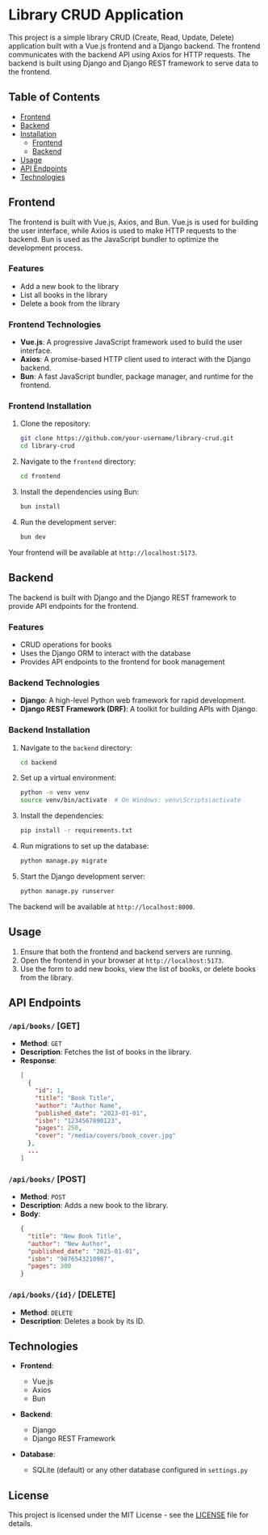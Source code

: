 
# Library CRUD Application

This project is a simple library CRUD (Create, Read, Update, Delete) application built with a Vue.js frontend and a Django backend. The frontend communicates with the backend API using Axios for HTTP requests. The backend is built using Django and Django REST framework to serve data to the frontend.

## Table of Contents
- [Frontend](#frontend)
- [Backend](#backend)
- [Installation](#installation)
  - [Frontend](#frontend-installation)
  - [Backend](#backend-installation)
- [Usage](#usage)
- [API Endpoints](#api-endpoints)
- [Technologies](#technologies)

## Frontend

The frontend is built with Vue.js, Axios, and Bun. Vue.js is used for building the user interface, while Axios is used to make HTTP requests to the backend. Bun is used as the JavaScript bundler to optimize the development process.

### Features
- Add a new book to the library
- List all books in the library
- Delete a book from the library

### Frontend Technologies
- **Vue.js**: A progressive JavaScript framework used to build the user interface.
- **Axios**: A promise-based HTTP client used to interact with the Django backend.
- **Bun**: A fast JavaScript bundler, package manager, and runtime for the frontend.

### Frontend Installation

1. Clone the repository:
   ```bash
   git clone https://github.com/your-username/library-crud.git
   cd library-crud
   ```

2. Navigate to the `frontend` directory:
   ```bash
   cd frontend
   ```

3. Install the dependencies using Bun:
   ```bash
   bun install
   ```

4. Run the development server:
   ```bash
   bun dev
   ```

Your frontend will be available at `http://localhost:5173`.

## Backend

The backend is built with Django and the Django REST framework to provide API endpoints for the frontend.

### Features
- CRUD operations for books
- Uses the Django ORM to interact with the database
- Provides API endpoints to the frontend for book management

### Backend Technologies
- **Django**: A high-level Python web framework for rapid development.
- **Django REST Framework (DRF)**: A toolkit for building APIs with Django.

### Backend Installation

1. Navigate to the `backend` directory:
   ```bash
   cd backend
   ```

2. Set up a virtual environment:
   ```bash
   python -m venv venv
   source venv/bin/activate  # On Windows: venv\Scripts\activate
   ```

3. Install the dependencies:
   ```bash
   pip install -r requirements.txt
   ```

4. Run migrations to set up the database:
   ```bash
   python manage.py migrate
   ```

5. Start the Django development server:
   ```bash
   python manage.py runserver
   ```

The backend will be available at `http://localhost:8000`.

## Usage

1. Ensure that both the frontend and backend servers are running.
2. Open the frontend in your browser at `http://localhost:5173`.
3. Use the form to add new books, view the list of books, or delete books from the library.

## API Endpoints

### `/api/books/` [GET]
- **Method**: `GET`
- **Description**: Fetches the list of books in the library.
- **Response**:
  ```json
  [
    {
      "id": 1,
      "title": "Book Title",
      "author": "Author Name",
      "published_date": "2023-01-01",
      "isbn": "1234567890123",
      "pages": 250,
      "cover": "/media/covers/book_cover.jpg"
    },
    ...
  ]
  ```

### `/api/books/` [POST]
- **Method**: `POST`
- **Description**: Adds a new book to the library.
- **Body**:
  ```json
  {
    "title": "New Book Title",
    "author": "New Author",
    "published_date": "2025-01-01",
    "isbn": "9876543210987",
    "pages": 300
  }
  ```

### `/api/books/{id}/` [DELETE]
- **Method**: `DELETE`
- **Description**: Deletes a book by its ID.

## Technologies

- **Frontend**:
  - Vue.js
  - Axios
  - Bun

- **Backend**:
  - Django
  - Django REST Framework

- **Database**:
  - SQLite (default) or any other database configured in `settings.py`

## License

This project is licensed under the MIT License - see the [LICENSE](LICENSE) file for details.
